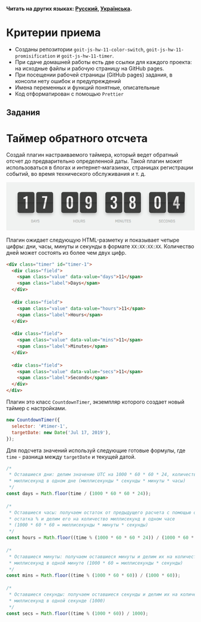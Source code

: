 **Читать на других языках: [Русский](README.ru.md), [Українська](README.md).**

# Критерии приема

- Созданы репозитории `goit-js-hw-11-color-switch`,
  `goit-js-hw-11-promisification` и `goit-js-hw-11-timer`.
- При сдаче домашней работы есть две ссылки для каждого проекта: на исходные
  файлы и рабочую страницу на GitHub pages.
- При посещении рабочей страницы (GitHub pages) задания, в консоли нету ошибок и
  предупреждений
- Имена переменных и функций понятные, описательные
- Код отформатирован с помощью `Prettier`

## Задания

<!-- - [Задание 1 - Переключатель цветов](./color-switch/README.md)
- [Задание 2 - Промисификация](./promisification/README.md)
- [Задание 3 - Таймер обратного отсчета](./timer/README.md) -->

# Таймер обратного отсчета

Создай плагин настраиваемого таймера, который ведет обратный отсчет до
предварительно определенной даты. Такой плагин может использоваться в блогах и
интернет-магазинах, страницах регистрации событий, во время технического
обслуживания и т. д.

![preview](preview.gif)

Плагин ожидает следующую HTML-разметку и показывает четыре цифры: дни, часы,
минуты и секунды в формате `XX:XX:XX:XX`. Количество дней может состоять из
более чем двух цифр.

```html
<div class="timer" id="timer-1">
  <div class="field">
    <span class="value" data-value="days">11</span>
    <span class="label">Days</span>
  </div>

  <div class="field">
    <span class="value" data-value="hours">11</span>
    <span class="label">Hours</span>
  </div>

  <div class="field">
    <span class="value" data-value="mins">11</span>
    <span class="label">Minutes</span>
  </div>

  <div class="field">
    <span class="value" data-value="secs">11</span>
    <span class="label">Seconds</span>
  </div>
</div>
```

Плагин это класс `CountdownTimer`, экземпляр которого создает новый таймер с
настройками.

```js
new CountdownTimer({
  selector: '#timer-1',
  targetDate: new Date('Jul 17, 2019'),
});
```

Для подсчета значений используй следующие готовые формулы, где `time` - разница
между `targetDate` и текущей датой.

```js
/*
 * Оставшиеся дни: делим значение UTC на 1000 * 60 * 60 * 24, количество
 * миллисекунд в одном дне (миллисекунды * секунды * минуты * часы)
 */
const days = Math.floor(time / (1000 * 60 * 60 * 24));

/*
 * Оставшиеся часы: получаем остаток от предыдущего расчета с помощью оператора
 * остатка % и делим его на количество миллисекунд в одном часе
 * (1000 * 60 * 60 = миллисекунды * минуты * секунды)
 */
const hours = Math.floor((time % (1000 * 60 * 60 * 24)) / (1000 * 60 * 60));

/*
 * Оставшиеся минуты: получаем оставшиеся минуты и делим их на количество
 * миллисекунд в одной минуте (1000 * 60 = миллисекунды * секунды)
 */
const mins = Math.floor((time % (1000 * 60 * 60)) / (1000 * 60));

/*
 * Оставшиеся секунды: получаем оставшиеся секунды и делим их на количество
 * миллисекунд в одной секунде (1000)
 */
const secs = Math.floor((time % (1000 * 60)) / 1000);
```
